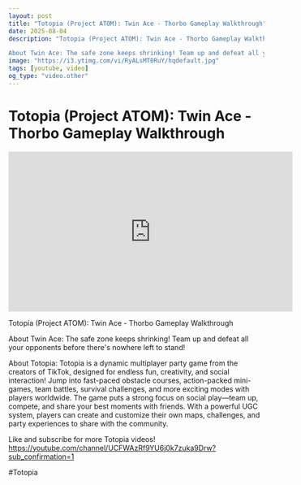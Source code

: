 ```yaml
---
layout: post
title: "Totopia (Project ATOM): Twin Ace - Thorbo Gameplay Walkthrough"
date: 2025-08-04
description: "Totopia (Project ATOM): Twin Ace - Thorbo Gameplay Walkthrough

About Twin Ace: The safe zone keeps shrinking! Team up and defeat all your opponents bef..."
image: "https://i3.ytimg.com/vi/RyALsMT0RuY/hqdefault.jpg"
tags: [youtube, video]
og_type: "video.other"
---
```


<script type="application/ld+json">
{
  "@context": "http://schema.org",
  "@type": "VideoObject",
  "name": "Totopia (Project ATOM): Twin Ace - Thorbo Gameplay Walkthrough",
  "description": "Totopia (Project ATOM): Twin Ace - Thorbo Gameplay Walkthrough\n\nAbout Twin Ace: The safe zone keeps shrinking! Team up and defeat all your opponents before there's nowhere left to stand!\n\nAbout Totopia: Totopia is a dynamic multiplayer party game from the creators of TikTok, designed for endless fun, creativity, and social interaction! Jump into fast-paced obstacle courses, action-packed mini-games, team battles, survival challenges, and more exciting modes with players worldwide. The game puts a strong focus on social play\u2014team up, compete, and share your best moments with friends. With a powerful UGC system, players can create and customize their own maps, challenges, and party experiences to share with the community.\n\nLike and subscribe for more Totopia videos! https://youtube.com/channel/UCFWAzRf9YU6j0k7zuka9Drw?sub_confirmation=1\n\n#Totopia",
  "thumbnailUrl": "https://i3.ytimg.com/vi/RyALsMT0RuY/hqdefault.jpg",
  "uploadDate": "2025-08-04T15:00:45",
  "embedUrl": "https://www.youtube.com/embed/RyALsMT0RuY",
  "publisher": {
    "@type": "Person",
    "name": "Celo Zaga"
  },
  "mainEntityOfPage": {
    "@type": "WebPage",
    "@id": "https://celozaga.github.io/2025/08/04/totopia-(project-atom):-twin-ace---thorbo-gameplay-walkthrough-RyALsMT0RuY.html"
  },
  "duration": "PT0M0S"
}
</script>

<script type="application/ld+json">
{
  "@context": "http://schema.org",
  "@type": "BlogPosting",
  "headline": "Totopia (Project ATOM): Twin Ace - Thorbo Gameplay Walkthrough",
  "image": "https://i3.ytimg.com/vi/RyALsMT0RuY/hqdefault.jpg",
  "publisher": {
    "@type": "Person",
    "name": "Celo Zaga"
  },
  "url": "https://celozaga.github.io/2025/08/04/totopia-(project-atom):-twin-ace---thorbo-gameplay-walkthrough-RyALsMT0RuY.html",
  "datePublished": "2025-08-04T15:00:45",
  "dateCreated": "2025-08-04T15:00:45",
  "dateModified": "2025-08-04T15:00:45",
  "description": "Totopia (Project ATOM): Twin Ace - Thorbo Gameplay Walkthrough\n\nAbout Twin Ace: The safe zone keeps shrinking! Team up and defeat all your opponents bef...",
  "author": {
    "@type": "Person",
    "name": "Celo Zaga"
  },
  "mainEntityOfPage": {
    "@type": "WebPage",
    "@id": "https://celozaga.github.io/2025/08/04/totopia-(project-atom):-twin-ace---thorbo-gameplay-walkthrough-RyALsMT0RuY.html"
  }
}
</script>

<h1 class="youtube-post-title">Totopia (Project ATOM): Twin Ace - Thorbo Gameplay Walkthrough</h1>

<iframe width="560" height="315" src="https://www.youtube.com/embed/RyALsMT0RuY" class="youtube-post-embed" frameborder="0" allowfullscreen></iframe>

<p class="youtube-post-description">Totopia (Project ATOM): Twin Ace - Thorbo Gameplay Walkthrough

About Twin Ace: The safe zone keeps shrinking! Team up and defeat all your opponents before there's nowhere left to stand!

About Totopia: Totopia is a dynamic multiplayer party game from the creators of TikTok, designed for endless fun, creativity, and social interaction! Jump into fast-paced obstacle courses, action-packed mini-games, team battles, survival challenges, and more exciting modes with players worldwide. The game puts a strong focus on social play—team up, compete, and share your best moments with friends. With a powerful UGC system, players can create and customize their own maps, challenges, and party experiences to share with the community.

Like and subscribe for more Totopia videos! https://youtube.com/channel/UCFWAzRf9YU6j0k7zuka9Drw?sub_confirmation=1

#Totopia</p>
